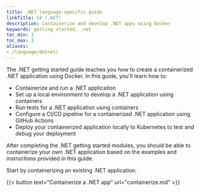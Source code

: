 ```yaml
---
title: .NET language-specific guide
linkTitle: C# (.NET)
description: Containerize and develop .NET apps using Docker
keywords: getting started, .net
toc_min: 1
toc_max: 2
aliases:
- /language/dotnet/
---
```


The .NET getting started guide teaches you how to create a containerized .NET application using Docker. In this guide, you'll learn how to:

* Containerize and run a .NET application
* Set up a local environment to develop a .NET application using containers
* Run tests for a .NET application using containers
* Configure a CI/CD pipeline for a containerized .NET application using GitHub Actions
* Deploy your containerized application locally to Kubernetes to test and debug your deployment

After completing the .NET getting started modules, you should be able to containerize your own .NET application based on the examples and instructions provided in this guide.

Start by containerizing an existing .NET application.

{{< button text="Containerize a .NET app" url="containerize.md" >}}
